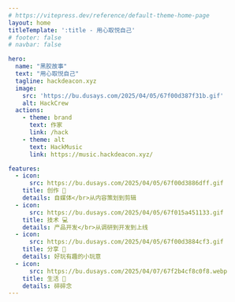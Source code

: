 ```yaml
---
# https://vitepress.dev/reference/default-theme-home-page
layout: home
titleTemplate: ':title - 用心取悦自己'
# footer: false
# navbar: false

hero:
  name: "黑胶故事"
  text: "用心取悦自己"
  tagline: hackdeacon.xyz
  image: 
    src: 'https://bu.dusays.com/2025/04/05/67f00d387f31b.gif'
    alt: HackCrew
  actions:
    - theme: brand
      text: 作家
      link: /hack
    - theme: alt
      text: HackMusic
      link: https://music.hackdeacon.xyz/

features:
  - icon:
      src: https://bu.dusays.com/2025/04/05/67f00d3886dff.gif
    title: 创作 📸
    details: 自媒体</br>从内容策划到剪辑
  - icon:
      src: https://bu.dusays.com/2025/04/05/67f015a451133.gif
    title: 技术 💻
    details: 产品开发</br>从调研到开发到上线
  - icon:
      src: https://bu.dusays.com/2025/04/05/67f00d3884cf3.gif
    title: 分享 📱
    details: 好玩有趣的小玩意
  - icon:
      src: https://bu.dusays.com/2025/04/07/67f2b4cf8c0f8.webp
    title: 生活 🍟
    details: 碎碎念
---
```


<!-- <h3 align="center">欢迎来到我的小破站</h3>

<p align="center">
  <img src="https://bu.dusays.com/2025/04/04/67efce20aff5b.gif" alt="butterbear">
</p> -->

<!-- ![butterbear](https://bu.dusays.com/2025/04/04/67efce20aff5b.gif) -->
